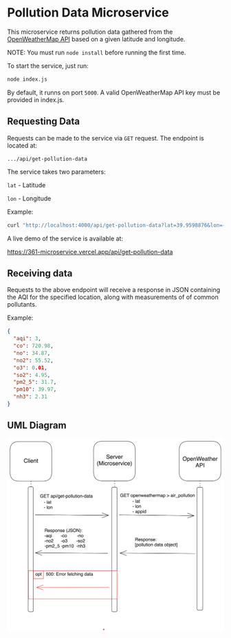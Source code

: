 # Pollution Data Microservice

This microservice returns pollution data gathered from the [OpenWeatherMap API](https://openweathermap.org/api/air-pollution)
based on a given latitude and longitude.

NOTE: You must run `node install` before running the first time.

To start the service, just run:

```bash
node index.js
```

By default, it runns on port `5000`. A valid OpenWeatherMap API key must be
provided in index.js.

## Requesting Data

Requests can be made to the service via `GET` request. The endpoint is located at:

```url
.../api/get-pollution-data
```

The service takes two parameters:

`lat` - Latitude

`lon` - Longitude

Example:

```javascript
curl "http://localhost:4000/api/get-pollution-data?lat=39.9598876&lon=-75.1664401"
```

A live demo of the service is available at:

<https://361-microservice.vercel.app/api/get-pollution-data>

## Receiving data

Requests to the above endpoint will receive a response in JSON containing the
AQI for the specified location, along with measurements of of common pollutants.

Example:

```json
{
  "aqi": 3,
  "co": 720.98,
  "no": 34.87,
  "no2": 55.52,
  "o3": 0.01,
  "so2": 4.95,
  "pm2_5": 31.7,
  "pm10": 39.97,
  "nh3": 2.31
}
```

## UML Diagram

![UML Diagram of App](uml.png)
